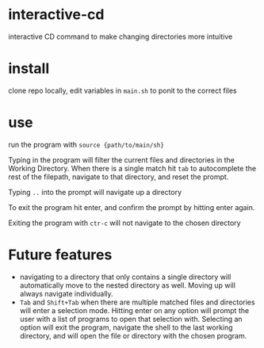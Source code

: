 # interactive-cd
interactive CD command to make changing directories more intuitive

# install 
clone repo locally, edit variables in `main.sh` to ponit to the correct files 

# use 
run the program with `source {path/to/main/sh}` 

Typing in the program will filter the current files and directories in the Working Directory. 
When there is a single match hit `tab` to autocomplete the rest of the filepath, navigate to that directory, and reset the prompt. 

Typing `..` into the prompt will navigate up a directory

To exit the program hit enter, and confirm the prompt by hitting enter again. 

Exiting the program with `ctr-c` will not navigate to the chosen directory

# Future features 
- navigating to a directory that only contains a single directory will automatically move to the nested directory as well. Moving up will always navigate individually.
- `Tab` and `Shift+Tab` when there are multiple matched files and directories will enter a selection mode. Hitting enter on any option will prompt the user with a list of programs to open that selection with. Selecting an option will exit the program, navigate the shell to the last working directory, and will open the file or directory with the chosen program. 